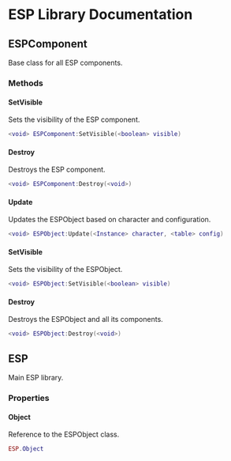 
# ESP Library Documentation

## ESPComponent
Base class for all ESP components.

### Methods

#### SetVisible
Sets the visibility of the ESP component.
```lua
<void> ESPComponent:SetVisible(<boolean> visible)
```

#### Destroy
Destroys the ESP component.
```lua
<void> ESPComponent:Destroy(<void>)
```

#### Update
Updates the ESPObject based on character and configuration.
```lua
<void> ESPObject:Update(<Instance> character, <table> config)
```


#### SetVisible
Sets the visibility of the ESPObject.
```lua
<void> ESPObject:SetVisible(<boolean> visible)
```

#### Destroy
Destroys the ESPObject and all its components.
```lua
<void> ESPObject:Destroy(<void>)
```

## ESP
Main ESP library.

### Properties

#### Object
Reference to the ESPObject class.
```lua
ESP.Object
```
